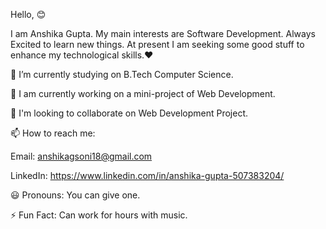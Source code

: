 Hello, 😊

I am Anshika Gupta. My main interests are Software Development. Always Excited to learn new things. At present I am seeking some good stuff to enhance my technological skills.❤️

🏢 I’m currently studying on B.Tech Computer Science.

📔 I am currently working on a mini-project of Web Development.

👯 I'm looking to collaborate on Web Development Project.

📫 How to reach me:

Email: anshikagsoni18@gmail.com

LinkedIn: https://www.linkedin.com/in/anshika-gupta-507383204/

😃 Pronouns: You can give one.

⚡ Fun Fact: Can work for hours with music.
